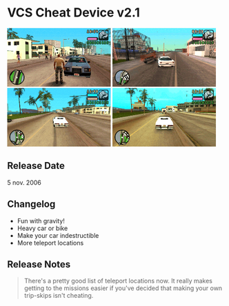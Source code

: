 # VCS Cheat Device v2.1

![1 CD v2.1](<../../../../Pictures/VCS/VCSBubbleCars2.gif>)
![2 CD v2.1](<../../../../Pictures/VCS/VCSHeavyCar.gif>)
![3 CD v2.1](<../../../../Pictures/VCS/VCSHeavyCar2.gif>)
![4 CD v2.1](<../../../../Pictures/VCS/VCSHeavyCar3.gif>)

## Release Date
5 nov. 2006

## Changelog
 - Fun with gravity!
 - Heavy car or bike
 - Make your car indestructible
 - More teleport locations
 
## Release Notes
> There's a pretty good list of teleport locations now. It really makes getting to the missions easier if you've decided that making your own trip-skips isn't cheating.